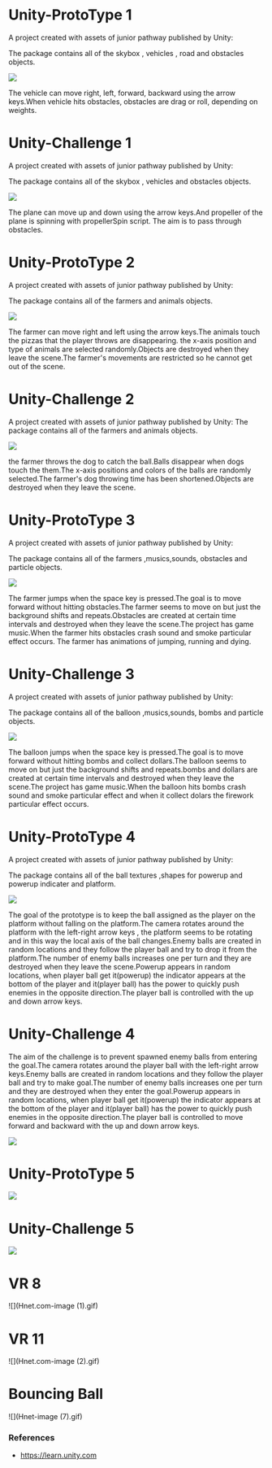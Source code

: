 # Unity-ProtoType 1


A project created with  assets of junior pathway published by Unity:

The package contains all of the skybox , vehicles , road and obstacles objects.

![](ProtoType1.gif)


The vehicle can move right, left, forward, backward using the arrow keys.When vehicle hits obstacles, obstacles are drag or roll, depending on weights.

# Unity-Challenge 1

A project created with  assets of junior pathway published by Unity:

The package contains all of the skybox , vehicles and obstacles objects.

![](Challenge1.gif)

The plane can move up and down using the arrow keys.And propeller of the plane is spinning with propellerSpin script. The aim is to pass through obstacles.

# Unity-ProtoType 2

A project created with  assets of junior pathway published by Unity:

The package contains all of the farmers and animals objects.

![](ProtoType2.gif)

The farmer can move right and left using the arrow keys.The animals touch the pizzas that the player throws are disappearing.
the x-axis position and type of animals are selected randomly.Objects are destroyed when they leave the scene.The farmer's movements are restricted so he cannot get out of the scene.

# Unity-Challenge 2

A project created with  assets of junior pathway published by Unity:
The package contains all of the farmers and animals objects.

![](Challenge2.gif)

the farmer throws the dog to catch the ball.Balls disappear when dogs touch the them.The x-axis positions and colors of the balls are randomly selected.The farmer's dog throwing time has been shortened.Objects are destroyed when they leave the scene.

# Unity-ProtoType 3

A project created with  assets of junior pathway published by Unity:

The package contains all of the farmers ,musics,sounds, obstacles and particle objects.

![](ProtoType3.gif)


The farmer jumps when the space key is pressed.The goal is to move forward without hitting obstacles.The farmer seems to move on but just the background shifts and repeats.Obstacles are created at certain time intervals and destroyed when they leave the scene.The project has game music.When the farmer hits obstacles crash sound and smoke particular effect occurs. The farmer has animations of jumping, running and dying.

# Unity-Challenge 3

A project created with  assets of junior pathway published by Unity:

The package contains all of the balloon ,musics,sounds, bombs and particle objects.

![](Challenge3.gif)


The balloon jumps when the space key is pressed.The goal is to move forward without hitting bombs and collect dollars.The balloon seems to move on but just the background shifts and repeats.bombs and dollars are created at certain time intervals and destroyed when they leave the scene.The project has game music.When the balloon hits bombs crash sound and smoke particular effect and when it collect dolars the firework particular effect occurs.

# Unity-ProtoType 4

A project created with  assets of junior pathway published by Unity:

The package contains all of the ball textures ,shapes for powerup and powerup indicater and platform.

![](ProtoType4.gif)



The goal of the prototype is to keep the ball assigned as the player on the platform without falling on the platform.The camera rotates around the platform with the left-right arrow keys , the platform seems to be rotating and in this way the local axis of the ball changes.Enemy balls are created in random locations and they follow the player ball and try to drop it from the platform.The number of enemy balls increases one per turn and they are destroyed when they leave the scene.Powerup appears in random locations, when player ball get it(powerup) the indicator appears at the bottom of the player and it(player ball) has the power to quickly push enemies in the opposite direction.The player ball is controlled with the up and down arrow keys.



# Unity-Challenge 4
The aim of the challenge is to prevent spawned enemy balls from entering the goal.The camera rotates around the player ball with the left-right arrow keys.Enemy balls are created in random locations and they follow the player ball and try to make goal.The number of enemy balls increases one per turn and they are destroyed when they enter the goal.Powerup appears in random locations, when player ball get it(powerup) the indicator appears at the bottom of the player and it(player ball) has the power to quickly push enemies in the opposite direction.The player ball is controlled to move forward and backward with the up and down arrow keys.


![](Challenge4.gif)


# Unity-ProtoType 5

![](ProtoType5.gif)

# Unity-Challenge 5

![](Challenge5.gif)




# VR 8

![](Hnet.com-image (1).gif)

# VR 11

![](Hnet.com-image (2).gif)

# Bouncing Ball

![](Hnet-image (7).gif)






 
### References

- https://learn.unity.com


